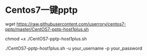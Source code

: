 # Centos7一键pptp

wget https://raw.githubusercontent.com/userrory/centos7-pptp/master/CentOS7-pptp-host1plus.sh

chmod +x ./CentOS7-pptp-host1plus.sh

./CentOS7-pptp-host1plus.sh -u your_username -p your_password

